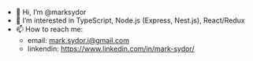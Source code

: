 - 👋 Hi, I’m @marksydor
- 👀 I’m interested in TypeScript, Node.js (Express, Nest.js), React/Redux
- 📫 How to reach me:
  - email: mark.sydor.i@gmail.com
  - linkendin: https://www.linkedin.com/in/mark-sydor/

<!---
marksydor/marksydor is a ✨ special ✨ repository because its `README.md` (this file) appears on your GitHub profile.
You can click the Preview link to take a look at your changes.
--->
